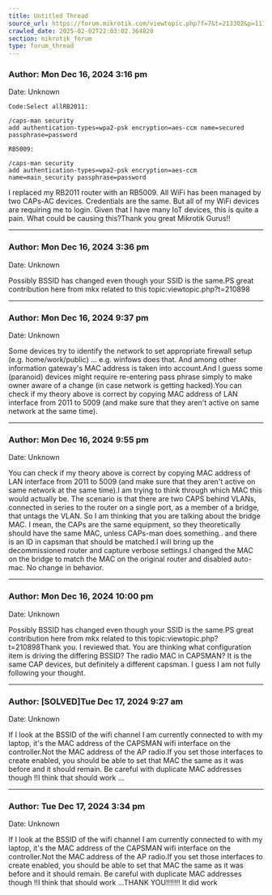 ```yaml
---
title: Untitled Thread
source_url: https://forum.mikrotik.com/viewtopic.php?f=7&t=213302&p=1115018#p1115018
crawled_date: 2025-02-02T22:03:02.364828
section: mikrotik_forum
type: forum_thread
---
```


### Author: Mon Dec 16, 2024 3:16 pm
Date: Unknown

```
Code:Select allRB2011:

/caps-man security
add authentication-types=wpa2-psk encryption=aes-ccm name=secured passphrase=password

RB5009:

/caps-man security
add authentication-types=wpa2-psk encryption=aes-ccm name=main_security passphrase=password
```

I replaced my RB2011 router with an RB5009. All WiFi has been managed by two CAPs-AC devices. Credentials are the same. But all of my WiFi devices are requiring me to login. Given that I have many IoT devices, this is quite a pain. What could be causing this?Thank you great Mikrotik Gurus!!


---
### Author: Mon Dec 16, 2024 3:36 pm
Date: Unknown

Possibly BSSID has changed even though your SSID is the same.PS great contribution here from mkx related to this topic:viewtopic.php?t=210898


---
### Author: Mon Dec 16, 2024 9:37 pm
Date: Unknown

Some devices try to identify the network to set appropriate firewall setup (e.g. home/work/public) ... e.g. winfows does that. And among other information gateway's MAC address is taken into account.And I guess some (paranoid) devices might require re-entering pass phrase simply to make owner aware of a change (in case network is getting hacked).You can check if my theory above is correct by copying MAC address of LAN interface from 2011 to 5009 (and make sure that they aren't active on same network at the same time).


---
### Author: Mon Dec 16, 2024 9:55 pm
Date: Unknown

You can check if my theory above is correct by copying MAC address of LAN interface from 2011 to 5009 (and make sure that they aren't active on same network at the same time).I am trying to think through which MAC this would actually be. The scenario is that there are two CAPS behind VLANs, connected in series to the router on a single port, as a member of a bridge, that untags the VLAN. So I am thinking that you are talking about the bridge MAC. I mean, the CAPs are the same equipment, so they theoretically should have the same MAC, unless CAPs-man does something.. and there is an ID in capsman that should be matched.I will bring up the decommissioned router and capture verbose settings.I changed the MAC on the bridge to match the MAC on the original router and disabled auto-mac. No change in behavior.


---
### Author: Mon Dec 16, 2024 10:00 pm
Date: Unknown

Possibly BSSID has changed even though your SSID is the same.PS great contribution here from mkx related to this topic:viewtopic.php?t=210898Thank you. I reviewed that. You are thinking what configuration item is driving the differing BSSID? The radio MAC in CAPSMAN? It is the same CAP devices, but definitely a different capsman. I guess I am not fully following your thought.


---
### Author: [SOLVED]Tue Dec 17, 2024 9:27 am
Date: Unknown

If I look at the BSSID of the wifi channel I am currently connected to with my laptop, it's the MAC address of the CAPSMAN wifi interface on the controller.Not the MAC address of the AP radio.If you set those interfaces to create enabled, you should be able to set that MAC the same as it was before and it should remain. Be careful with duplicate MAC addresses though !!I think that should work ...


---
### Author: Tue Dec 17, 2024 3:34 pm
Date: Unknown

If I look at the BSSID of the wifi channel I am currently connected to with my laptop, it's the MAC address of the CAPSMAN wifi interface on the controller.Not the MAC address of the AP radio.If you set those interfaces to create enabled, you should be able to set that MAC the same as it was before and it should remain. Be careful with duplicate MAC addresses though !!I think that should work ...THANK YOU!!!!!!! It did work

